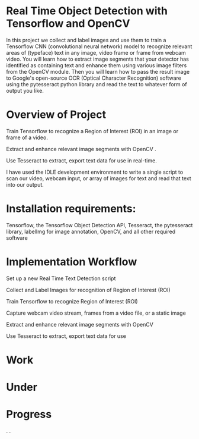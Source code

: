 # Real Time Object Detection with Tensorflow and OpenCV
In this project we collect and label images and use them to train a Tensorflow CNN (convolutional neural network) model to recognize relevant areas of (typeface) text in any image, video frame or frame from webcam video. You will learn how to extract image segments that your detector has identified as containing text and enhance them using various image filters from the OpenCV module. Then you will learn how to pass the result image to Google's open-source OCR (Optical Character Recognition) software using the pytesseract python library and read the text to whatever form of output you like. 

# Overview of Project
Train Tensorflow to recognize a Region of Interest (ROI) in an image or frame of a video.

Extract and enhance relevant image segments with OpenCV .

Use Tesseract to extract, export text data for use in real-time.

I have used the IDLE development environment to write a single script to scan our video, webcam input, or array of images for text and read that text into our output. 

# Installation requirements:
Tensorflow, the Tensorflow Object Detection API, Tesseract, the pytesseract library, labelImg for image annotation, OpenCV, and all other required software 

# Implementation Workflow
Set up a new Real Time Text Detection script

Collect and Label Images for recognition of Region of Interest (ROI)

Train Tensorflow to recognize Region of Interest (ROI)

Capture webcam video stream, frames from a video file, or a static image

Extract and enhance relevant image segments with OpenCV

Use Tesseract to extract, export text data for use

# Work 
# Under 
# Progress
  .
  .
  
